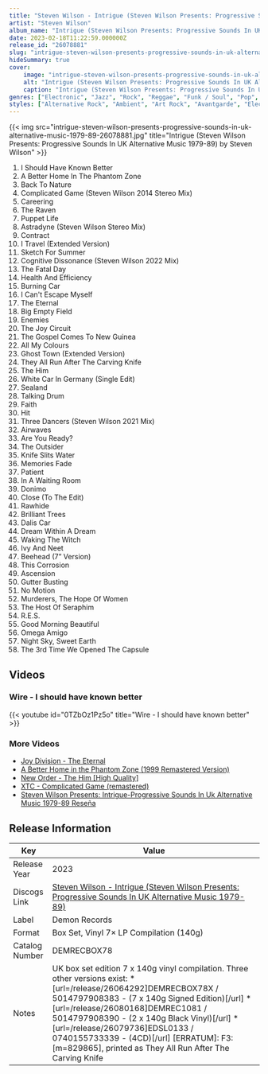 ```yaml
---
title: "Steven Wilson - Intrigue (Steven Wilson Presents: Progressive Sounds In UK Alternative Music 1979-89)"
artist: "Steven Wilson"
album_name: "Intrigue (Steven Wilson Presents: Progressive Sounds In UK Alternative Music 1979-89)"
date: 2023-02-18T11:22:59.000000Z
release_id: "26078881"
slug: "intrigue-steven-wilson-presents-progressive-sounds-in-uk-alternative-music-1979-89-26078881"
hideSummary: true
cover:
    image: "intrigue-steven-wilson-presents-progressive-sounds-in-uk-alternative-music-1979-89-26078881.jpg"
    alt: "Intrigue (Steven Wilson Presents: Progressive Sounds In UK Alternative Music 1979-89) by Steven Wilson"
    caption: "Intrigue (Steven Wilson Presents: Progressive Sounds In UK Alternative Music 1979-89) by Steven Wilson"
genres: ["Electronic", "Jazz", "Rock", "Reggae", "Funk / Soul", "Pop", "Folk, World, & Country"]
styles: ["Alternative Rock", "Ambient", "Art Rock", "Avantgarde", "Electro", "Ethereal", "Experimental", "Funk", "Goth Rock", "House", "Indie Pop", "Indie Rock", "Industrial", "Leftfield", "Lounge", "Modern Classical", "New Wave", "Noise", "Pop Rock", "Post-Punk", "Prog Rock", "Punk", "Rocksteady", "Ska", "Synth-pop", "Tribal"]
---
```


{{< img src="intrigue-steven-wilson-presents-progressive-sounds-in-uk-alternative-music-1979-89-26078881.jpg" title="Intrigue (Steven Wilson Presents: Progressive Sounds In UK Alternative Music 1979-89) by Steven Wilson" >}}

<!-- section break -->

1. I Should Have Known Better
2. A Better Home In The Phantom Zone
3. Back To Nature
4. Complicated Game (Steven Wilson 2014 Stereo Mix)
5. Careering
6. The Raven
7. Puppet Life
8. Astradyne (Steven Wilson Stereo Mix)
9. Contract
10. I Travel (Extended Version)
11. Sketch For Summer
12. Cognitive Dissonance (Steven Wilson 2022 Mix)
13. The Fatal Day
14. Health And Efficiency
15. Burning Car
16. I Can't Escape Myself
17. The Eternal
18. Big Empty Field
19. Enemies
20. The Joy Circuit
21. The Gospel Comes To New Guinea
22. All My Colours
23. Ghost Town (Extended Version)
24. They All Run After The Carving Knife
25. The Him
26. White Car In Germany (Single Edit)
27. Sealand
28. Talking Drum
29. Faith
30. Hit
31. Three Dancers (Steven Wilson 2021 Mix)
32. Airwaves
33. Are You Ready?
34. The Outsider
35. Knife Slits Water
36. Memories Fade
37. Patient
38. In A Waiting Room
39. Donimo
40. Close (To The Edit)
41. Rawhide
42. Brilliant Trees
43. Dalis Car
44. Dream Within A Dream
45. Waking The Witch
46. Ivy And Neet
47. Beehead (7” Version)
48. This Corrosion
49. Ascension
50. Gutter Busting
51. No Motion
52. Murderers, The Hope Of Women
53. The Host Of Seraphim
54. R.E.S.
55. Good Morning Beautiful
56. Omega Amigo
57. Night Sky, Sweet Earth
58. The 3rd Time We Opened The Capsule

<!-- section break -->




## Videos
### Wire - I should have known better
{{< youtube id="0TZbOz1Pz5o" title="Wire - I should have known better" >}}<br>

### More Videos

- [Joy Division - The Eternal](https://www.youtube.com/watch?v=L5NpJa72-Bc)
- [A Better Home in the Phantom Zone (1999 Remastered Version)](https://www.youtube.com/watch?v=1m6DAvVurVE)
- [New Order - The Him [High Quality]](https://www.youtube.com/watch?v=lg7ZtIYvWjw)
- [XTC - Complicated Game (remastered)](https://www.youtube.com/watch?v=L_QFMuieWiI)
- [Steven Wilson Presents: Intrigue-Progressive Sounds In Uk Alternative Music 1979-89 Reseña](https://www.youtube.com/watch?v=qV7uXAHPKEk)


## Release Information
|  Key           | Value                                                |
| ---------------| ---------------------------------------------------- |
| Release Year   | 2023                                   |
| Discogs Link   | [Steven Wilson - Intrigue (Steven Wilson Presents: Progressive Sounds In UK Alternative Music 1979-89)](https://www.discogs.com/release/26078881-Steven-Wilson-Intrigue-Steven-Wilson-Presents-Progressive-Sounds-In-UK-Alternative-Music-1979-89) |
| Label          | Demon Records |
| Format         | Box Set, Vinyl 7× LP Compilation (140g) |
| Catalog Number | DEMRECBOX78 |
| Notes | UK box set edition 7 x 140g vinyl compilation.  Three other versions exist: *  [url=/release/26064292]DEMRECBOX78X / 5014797908383 - (7 x 140g Signed Edition)[/url] *  [url=/release/26080168]DEMREC1081 / 5014797908390 - (2 x 140g Black Vinyl)[/url] *  [url=/release/26079736]EDSL0133 / 0740155733339 - (4CD)[/url]  [ERRATUM]: F3:  [m=829865], printed as They All Run After The Carving Knife |